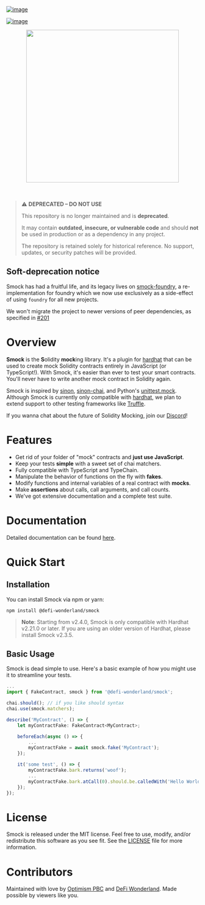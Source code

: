 [![image](https://img.shields.io/npm/v/@defi-wonderland/smock.svg?style=flat-square)](https://www.npmjs.org/package/@defi-wonderland/smock)

[![image](https://badgen.net/badge/icon/discord?icon=discord&label)](https://discord.com/invite/22RQcJjau9)

<div align="center">
    <a href="https://github.com/defi-wonderland/smock">
        <img src="https://user-images.githubusercontent.com/14298799/128897259-1d2c43b5-9156-425e-82e0-ab13f259e57c.gif" width="400px">
    </a>
</div>
<br />
<br />

> ⚠️ **DEPRECATED – DO NOT USE**
>
> This repository is no longer maintained and is **deprecated**.
>
> It may contain **outdated, insecure, or vulnerable code** and should **not** be used in production or as a dependency in any project.
>
> The repository is retained solely for historical reference. No support, updates, or security patches will be provided.

## Soft-deprecation notice

Smock has had a fruitful life, and its legacy lives on
[smock-foundry](https://github.com/defi-wonderland/smock-foundry), a
re-implementation for foundry which we now use exclusively as a side-effect of
using `foundry` for all new projects.

We won't migrate the project to
newer versions of peer dependencies, as specified in
[#201](https://github.com/defi-wonderland/smock/issues/201)

# Overview
**Smock** is the **S**olidity **mock**ing library. It's a plugin for
[hardhat](https://hardhat.org) that can be used to create mock Solidity
contracts entirely in JavaScript (or TypeScript!). With Smock, it's
easier than ever to test your smart contracts. You'll never have to
write another mock contract in Solidity again.

Smock is inspired by [sinon](https://sinonjs.org),
[sinon-chai](https://www.chaijs.com/plugins/sinon-chai), and Python's
[unittest.mock](https://docs.python.org/3/library/unittest.mock.html).
Although Smock is currently only compatible with
[hardhat](https://hardhat.org), we plan to extend support to other
testing frameworks like [Truffle](https://www.trufflesuite.com/).

If you wanna chat about the future of Solidity Mocking, join our
[Discord](https://discord.com/invite/22RQcJjau9)!

# Features

- Get rid of your folder of "mock" contracts and **just use
  JavaScript**.
- Keep your tests **simple** with a sweet set of chai matchers.
- Fully compatible with TypeScript and TypeChain.
- Manipulate the behavior of functions on the fly with **fakes**.
- Modify functions and internal variables of a real contract with
  **mocks**.
- Make **assertions** about calls, call arguments, and call counts.
- We've got extensive documentation and a complete test suite.

# Documentation

Detailed documentation can be found
[here](https://smock.readthedocs.io).

# Quick Start

## Installation

You can install Smock via npm or yarn:

``` console
npm install @defi-wonderland/smock
```

> **Note**: Starting from v2.4.0, Smock is only compatible with
> Hardhat v2.21.0 or later. If you are using an older version of Hardhat,
> please install Smock v2.3.5.

## Basic Usage

Smock is dead simple to use. Here's a basic example of how you might use
it to streamline your tests.

``` typescript
...
import { FakeContract, smock } from '@defi-wonderland/smock';

chai.should(); // if you like should syntax
chai.use(smock.matchers);

describe('MyContract', () => {
    let myContractFake: FakeContract<MyContract>;

    beforeEach(async () => {
        ...
        myContractFake = await smock.fake('MyContract');
    });

    it('some test', () => {
        myContractFake.bark.returns('woof');
        ...
        myContractFake.bark.atCall(0).should.be.calledWith('Hello World');
    });
});
```

# License

Smock is released under the MIT license. Feel free to use, modify,
and/or redistribute this software as you see fit. See the
[LICENSE](https://github.com/defi-wonderland/smock/blob/main/LICENSE)
file for more information.

# Contributors

Maintained with love by [Optimism PBC](https://optimism.io) and [DeFi
Wonderland](https://defi.sucks). Made possible by viewers like you.
